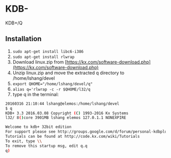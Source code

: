 # KDB-
KDB+/Q

## Installation  
  1. ```sudo apt-get install libc6-i386```
  2. ```sudo apt-get install rlwrap```
  2. Download linux.zip from [https://kx.com/software-download.php](https://kx.com/software-download.php)
  3. Unzip linux.zip and move the extracted q directory to /home/lshang/devel
  4. ```export QHOME="/home/lshang/devel/q"```
  5. ```alias q='rlwrap -c -r $QHOME/l32/q```
  6. type q in the terminal: 
```bash
20160316 21:10:44 lshang@elemos:/home/lshang/devel 
$ q
KDB+ 3.3 2016.03.08 Copyright (C) 1993-2016 Kx Systems
l32/ 8()core 3901MB lshang elemos 127.0.1.1 NONEXPIRE  

Welcome to kdb+ 32bit edition
For support please see http://groups.google.com/d/forum/personal-kdbplus
Tutorials can be found at http://code.kx.com/wiki/Tutorials
To exit, type \\
To remove this startup msg, edit q.q
q)
```
